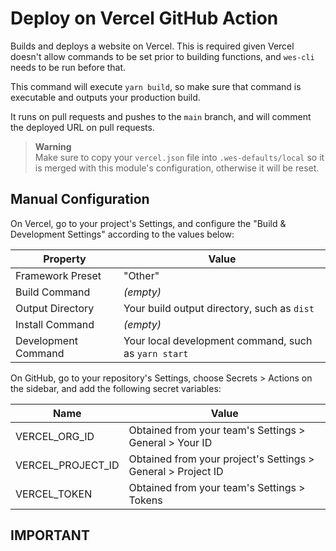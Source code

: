 # Deploy on Vercel GitHub Action

Builds and deploys a website on Vercel. This is required given Vercel doesn't
allow commands to be set prior to building functions, and `wes-cli` needs to be
run before that.

This command will execute `yarn build`, so make sure that command is executable
and outputs your production build.

It runs on pull requests and pushes to the `main` branch, and will comment the
deployed URL on pull requests.

> **Warning**\
> Make sure to copy your `vercel.json` file into `.wes-defaults/local` so it is
> merged with this module's configuration, otherwise it will be reset.

## Manual Configuration

On Vercel, go to your project's Settings, and configure the "Build & Development
Settings" according to the values below:

| Property            | Value                                                |
| ------------------- | ---------------------------------------------------- |
| Framework Preset    | "Other"                                              |
| Build Command       | _(empty)_                                            |
| Output Directory    | Your build output directory, such as `dist`          |
| Install Command     | _(empty)_                                            |
| Development Command | Your local development command, such as `yarn start` |

On GitHub, go to your repository's Settings, choose Secrets > Actions on the
sidebar, and add the following secret variables:

| Name              | Value                                                        |
| ----------------- | ------------------------------------------------------------ |
| VERCEL_ORG_ID     | Obtained from your team's Settings > General > Your ID       |
| VERCEL_PROJECT_ID | Obtained from your project's Settings > General > Project ID |
| VERCEL_TOKEN      | Obtained from your team's Settings > Tokens                  |

## IMPORTANT

